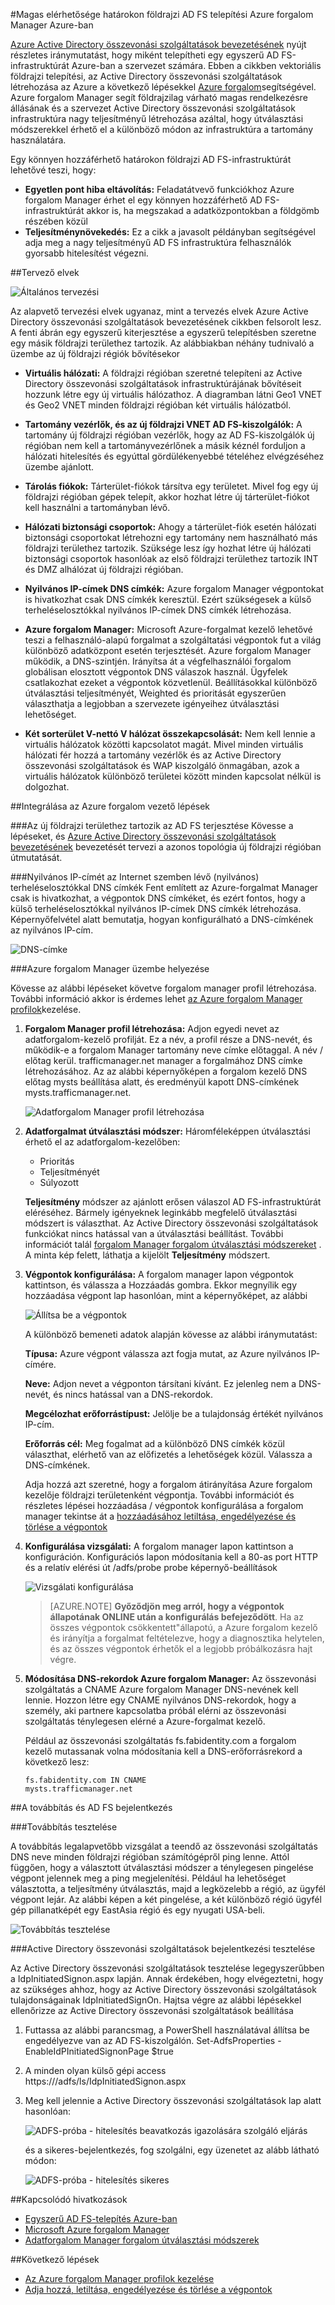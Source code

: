 <properties
    pageTitle="Magas elérhetősége határokon földrajzi AD FS telepítési Azure forgalom Manager Azure-ban |} Microsoft Azure"
    description="A dokumentumban megtanulhatja, hogyan telepítse az Azure Active Directory összevonási szolgáltatások magas availablity."
    keywords="Active Directory összevonási szolgáltatások Azure forgalom manager, adfs Azure forgalom Manager, földrajzi, több adatközponthoz, földrajzi adatközpontokkal, több földrajzi adatközpont esetén az azure Active Directory összevonási szolgáltatások üzembe, azure adfs, az azure adfs, az azure Active Directory összevonási szolgáltatások üzembe, telepítése az adfs, üzembe az Active Directory összevonási szolgáltatások, az azure-adfs telepítése az adfs azure-ban, üzembe AD FS azure, az adfs azure, az Active Directory összevonási szolgáltatások, a Azure, az Azure-iaas az Active Directory összevonási szolgáltatások – bevezetés , ADFS, azure adfs áthelyezése"
    services="active-directory"
    documentationCenter=""
    authors="anandyadavmsft"
    manager="femila"
    editor=""/>

<tags
    ms.service="active-directory"
    ms.workload="identity"
    ms.tgt_pltfrm="na"
    ms.devlang="na"
    ms.topic="get-started-article"
    ms.date="09/01/2016"
    ms.author="anandy;billmath"/>
    
#<a name="high-availability-cross-geographic-ad-fs-deployment-in-azure-with-azure-traffic-manager"></a>Magas elérhetősége határokon földrajzi AD FS telepítési Azure forgalom Manager Azure-ban

[Azure Active Directory összevonási szolgáltatások bevezetésének](active-directory-aadconnect-azure-adfs.md) nyújt részletes iránymutatást, hogy miként telepítheti egy egyszerű AD FS-infrastruktúrát Azure-ban a szervezet számára. Ebben a cikkben vektoriális földrajzi telepítési, az Active Directory összevonási szolgáltatások létrehozása az Azure a következő lépésekkel [Azure forgalom](../traffic-manager/traffic-manager-overview.md)segítségével. Azure forgalom Manager segít földrajzilag várható magas rendelkezésre állásának és a szervezet Active Directory összevonási szolgáltatások infrastruktúra nagy teljesítményű létrehozása azáltal, hogy útválasztási módszerekkel érhető el a különböző módon az infrastruktúra a tartomány használatára.

Egy könnyen hozzáférhető határokon földrajzi AD FS-infrastruktúrát lehetővé teszi, hogy:

* **Egyetlen pont hiba eltávolítás:** Feladatátvevő funkciókhoz Azure forgalom Manager érhet el egy könnyen hozzáférhető AD FS-infrastruktúrát akkor is, ha megszakad a adatközpontokban a földgömb részében közül
* **Teljesítménynövekedés:** Ez a cikk a javasolt példányban segítségével adja meg a nagy teljesítményű AD FS infrastruktúra felhasználók gyorsabb hitelesítést végezni. 

##<a name="design-principles"></a>Tervező elvek

![Általános tervezési](./media/active-directory-adfs-in-azure-with-azure-traffic-manager/blockdiagram.png)

Az alapvető tervezési elvek ugyanaz, mint a tervezés elvek Azure Active Directory összevonási szolgáltatások bevezetésének cikkben felsorolt lesz. A fenti ábrán egy egyszerű kiterjesztése a egyszerű telepítésben szeretne egy másik földrajzi területhez tartozik. Az alábbiakban néhány tudnivaló a üzembe az új földrajzi régiók bővítésekor

* **Virtuális hálózati:** A földrajzi régióban szeretné telepíteni az Active Directory összevonási szolgáltatások infrastruktúrájának bővítéseit hozzunk létre egy új virtuális hálózathoz. A diagramban látni Geo1 VNET és Geo2 VNET minden földrajzi régióban két virtuális hálózatból.

* **Tartomány vezérlők, és az új földrajzi VNET AD FS-kiszolgálók:** A tartomány új földrajzi régióban vezérlők, hogy az AD FS-kiszolgálók új régióban nem kell a tartományvezérlőnek a másik kéznél forduljon a hálózati hitelesítés és egyúttal gördülékenyebbé tételéhez elvégzéséhez üzembe ajánlott.

* **Tárolás fiókok:** Tárterület-fiókok társítva egy területet. Mivel fog egy új földrajzi régióban gépek telepít, akkor hozhat létre új tárterület-fiókot kell használni a tartományban lévő.  

* **Hálózati biztonsági csoportok:** Ahogy a tárterület-fiók esetén hálózati biztonsági csoportokat létrehozni egy tartomány nem használható más földrajzi területhez tartozik. Szüksége lesz így hozhat létre új hálózati biztonsági csoportok hasonlóak az első földrajzi területhez tartozik INT és DMZ alhálózat új földrajzi régióban.

* **Nyilvános IP-címek DNS címkék:** Azure forgalom Manager végpontokat is hivatkozhat csak DNS címkék keresztül. Ezért szükségesek a külső terheléselosztókkal nyilvános IP-címek DNS címkék létrehozása.

* **Azure forgalom Manager:** Microsoft Azure-forgalmat kezelő lehetővé teszi a felhasználó-alapú forgalmat a szolgáltatási végpontok fut a világ különböző adatközpont esetén terjesztését. Azure forgalom Manager működik, a DNS-szintjén. Irányítsa át a végfelhasználói forgalom globálisan elosztott végpontok DNS válaszok használ. Ügyfelek csatlakozhat ezeket a végpontok közvetlenül. Beállításokkal különböző útválasztási teljesítményét, Weighted és prioritását egyszerűen választhatja a legjobban a szervezete igényeihez útválasztási lehetőséget. 

* **Két sorterület V-nettó V hálózat összekapcsolását:** Nem kell lennie a virtuális hálózatok közötti kapcsolatot magát. Mivel minden virtuális hálózati fér hozzá a tartomány vezérlők és az Active Directory összevonási szolgáltatások és WAP kiszolgáló önmagában, azok a virtuális hálózatok különböző területei között minden kapcsolat nélkül is dolgozhat. 

##<a name="steps-to-integrate-azure-traffic-manager"></a>Integrálása az Azure forgalom vezető lépések

###<a name="deploy-ad-fs-in-the-new-geographical-region"></a>Az új földrajzi területhez tartozik az AD FS terjesztése
Kövesse a lépéseket, és [Azure Active Directory összevonási szolgáltatások bevezetésének](active-directory-aadconnect-azure-adfs.md) bevezetését tervezi a azonos topológia új földrajzi régióban útmutatását.

###<a name="dns-labels-for-public-ip-addresses-of-the-internet-facing-public-load-balancers"></a>Nyilvános IP-címét az Internet szemben lévő (nyilvános) terheléselosztókkal DNS címkék
Fent említett az Azure-forgalmat Manager csak is hivatkozhat, a végpontok DNS címkéket, és ezért fontos, hogy a külső terheléselosztókkal nyilvános IP-címek DNS címkék létrehozása. Képernyőfelvétel alatt bemutatja, hogyan konfigurálható a DNS-címkének az nyilvános IP-cím. 

![DNS-címke](./media/active-directory-adfs-in-azure-with-azure-traffic-manager/eastfabstsdnslabel.png)

###<a name="deploying-azure-traffic-manager"></a>Azure forgalom Manager üzembe helyezése

Kövesse az alábbi lépéseket követve forgalom manager profil létrehozása. További információ akkor is érdemes lehet [az Azure forgalom Manager profilok](../traffic-manager/traffic-manager-manage-profiles.md)kezelése.

1. **Forgalom Manager profil létrehozása:** Adjon egyedi nevet az adatforgalom-kezelő profilját. Ez a név, a profil része a DNS-nevét, és működik-e a forgalom Manager tartomány neve címke előtaggal. A név / előtag kerül. trafficmanager.net manager a forgalmához DNS címke létrehozásához. Az az alábbi képernyőképen a forgalom kezelő DNS előtag mysts beállítása alatt, és eredményül kapott DNS-címkének mysts.trafficmanager.net. 

    ![Adatforgalom Manager profil létrehozása](./media/active-directory-adfs-in-azure-with-azure-traffic-manager/trafficmanager01.png)
 
2. **Adatforgalmat útválasztási módszer:** Háromféleképpen útválasztási érhető el az adatforgalom-kezelőben:

    * Prioritás 
    * Teljesítményét
    * Súlyozott
    
    **Teljesítmény** módszer az ajánlott erősen válaszol AD FS-infrastruktúrát eléréséhez. Bármely igényeknek leginkább megfelelő útválasztási módszert is választhat. Az Active Directory összevonási szolgáltatások funkciókat nincs hatással van a útválasztási beállítást. További információt talál [forgalom Manager forgalom útválasztási módszereket](../traffic-manager/traffic-manager-routing-methods.md) . A minta kép felett, láthatja a kijelölt **Teljesítmény** módszert.
   
3.  **Végpontok konfigurálása:** A forgalom manager lapon végpontok kattintson, és válassza a Hozzáadás gombra. Ekkor megnyílik egy hozzáadása végpont lap hasonlóan, mint a képernyőképet, az alábbi
 
    ![Állítsa be a végpontok](./media/active-directory-adfs-in-azure-with-azure-traffic-manager/eastfsendpoint.png)
 
    A különböző bemeneti adatok alapján kövesse az alábbi iránymutatást:

    **Típusa:** Azure végpont válassza azt fogja mutat, az Azure nyilvános IP-címére.

    **Neve:** Adjon nevet a végponton társítani kívánt. Ez jelenleg nem a DNS-nevét, és nincs hatással van a DNS-rekordok.

    **Megcélozhat erőforrástípust:** Jelölje be a tulajdonság értékét nyilvános IP-cím. 

    **Erőforrás cél:** Meg fogalmat ad a különböző DNS címkék közül választhat, elérhető van az előfizetés a lehetőségek közül. Válassza a DNS-címkének.

    Adja hozzá azt szeretné, hogy a forgalom átirányítása Azure forgalom kezelője földrajzi területenként végpontja.
    További információt és részletes lépései hozzáadása / végpontok konfigurálása a forgalom manager tekintse át a [hozzáadásához letiltása, engedélyezése és törlése a végpontok](../traffic-manager/traffic-manager-endpoints.md)
    
4. **Konfigurálása vizsgálati:** A forgalom manager lapon kattintson a konfiguráción. Konfigurációs lapon módosítania kell a 80-as port HTTP és a relatív elérési út /adfs/probe probe képernyő-beállítások

    ![Vizsgálati konfigurálása](./media/active-directory-adfs-in-azure-with-azure-traffic-manager/mystsconfig.png) 

    >[AZURE.NOTE] **Győződjön meg arról, hogy a végpontok állapotának ONLINE után a konfigurálás befejeződött**. Ha az összes végpontok csökkentett"állapotú, a Azure forgalom kezelő és irányítja a forgalmat feltételezve, hogy a diagnosztika helytelen, és az összes végpontok érhetők el a legjobb próbálkozásra hajt végre.

5. **Módosítása DNS-rekordok Azure forgalom Manager:** Az összevonási szolgáltatás a CNAME Azure forgalom Manager DNS-nevének kell lennie. Hozzon létre egy CNAME nyilvános DNS-rekordok, hogy a személy, aki partnere kapcsolatba próbál elérni az összevonási szolgáltatás ténylegesen elérné a Azure-forgalmat kezelő.

    Például az összevonási szolgáltatás fs.fabidentity.com a forgalom kezelő mutassanak volna módosítania kell a DNS-erőforrásrekord a következő lesz:

    <code>fs.fabidentity.com IN CNAME mysts.trafficmanager.net</code>

##<a name="test-the-routing-and-ad-fs-sign-in"></a>A továbbítás és AD FS bejelentkezés   

###<a name="routing-test"></a>Továbbítás tesztelése

A továbbítás legalapvetőbb vizsgálat a teendő az összevonási szolgáltatás DNS neve minden földrajzi régióban számítógépről ping lenne. Attól függően, hogy a választott útválasztási módszer a ténylegesen pingelése végpont jelennek meg a ping megjelenítési. Például ha lehetőséget választotta, a teljesítmény útválasztás, majd a legközelebb a régió, az ügyfél végpont lejár. Az alábbi képen a két pingelése, a két különböző régió ügyfél gép pillanatképét egy EastAsia régió és egy nyugati USA-beli. 

![Továbbítás tesztelése](./media/active-directory-adfs-in-azure-with-azure-traffic-manager/pingtest.png)

###<a name="ad-fs-sign-in-test"></a>Active Directory összevonási szolgáltatások bejelentkezési tesztelése

Az Active Directory összevonási szolgáltatások tesztelése legegyszerűbben a IdpInitiatedSignon.aspx lapján. Annak érdekében, hogy elvégeztetni, hogy az szükséges ahhoz, hogy az Active Directory összevonási szolgáltatások tulajdonságainak IdpInitiatedSignOn. Hajtsa végre az alábbi lépésekkel ellenőrizze az Active Directory összevonási szolgáltatások beállítása
 
1. Futtassa az alábbi parancsmag, a PowerShell használatával állítsa be engedélyezve van az AD FS-kiszolgálón. Set-AdfsProperties - EnableIdPInitiatedSignonPage $true
2. A minden olyan külső gépi access https://<yourfederationservicedns>/adfs/ls/IdpInitiatedSignon.aspx
3. Meg kell jelennie a Active Directory összevonási szolgáltatások lap alatt hasonlóan:

    ![ADFS-próba - hitelesítés beavatkozás igazolására szolgáló eljárás](./media/active-directory-adfs-in-azure-with-azure-traffic-manager/adfstest1.png)

    és a sikeres-bejelentkezés, fog szolgálni, egy üzenetet az alább látható módon:

    ![ADFS-próba - hitelesítés sikeres](./media/active-directory-adfs-in-azure-with-azure-traffic-manager/adfstest2.png)
 
##<a name="related-links"></a>Kapcsolódó hivatkozások
* [Egyszerű AD FS-telepítés Azure-ban](active-directory-aadconnect-azure-adfs.md)
* [Microsoft Azure forgalom Manager](../traffic-manager/traffic-manager-overview.md)
* [Adatforgalom Manager forgalom útválasztási módszerek](../traffic-manager/traffic-manager-routing-methods.md)

##<a name="next-steps"></a>Következő lépések
* [Az Azure forgalom Manager profilok kezelése](../traffic-manager/traffic-manager-manage-profiles.md)
* [Adja hozzá, letiltása, engedélyezése és törlése a végpontok](../traffic-manager/traffic-manager-endpoints.md) 

